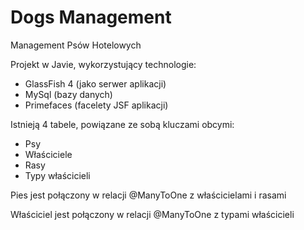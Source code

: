 Dogs Management
=

Management Psów Hotelowych

Projekt w Javie, wykorzystujący technologie:
- GlassFish 4 (jako serwer aplikacji)
- MySql (bazy danych)
- Primefaces (facelety JSF aplikacji)

Istnieją 4 tabele, powiązane ze sobą kluczami obcymi:
- Psy
- Właściciele
- Rasy
- Typy właścicieli


Pies jest połączony w relacji @ManyToOne z właścicielami i rasami

Właściciel jest połączony w relacji @ManyToOne z typami właścicieli
